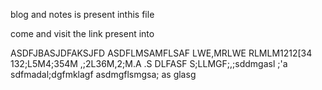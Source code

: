 blog and notes is present inthis file 


come and visit the link present into 

ASDFJBASJDFAKSJFD
ASDFLMSAMFLSAF
LWE,MRLWE
RLMLM1212[34
132;L5M4;354M
,;2L36M,2;M.A .S DLFASF
S;LLMGF;,;sddmgasl ;'a
sdfmadal;dgfmklagf
asdmgflsmgsa;
as glasg
